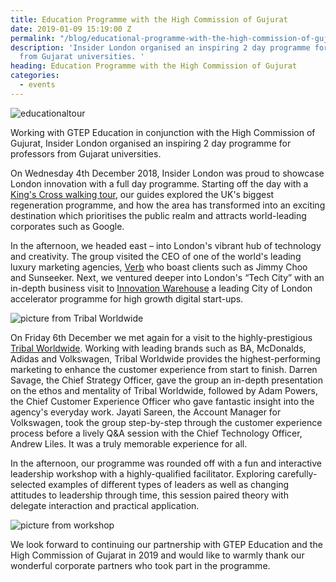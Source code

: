 ```yaml
---
title: Education Programme with the High Commission of Gujurat
date: 2019-01-09 15:19:00 Z
permalink: "/blog/educational-programme-with-the-high-commission-of-gujurat/"
description: 'Insider London organised an inspiring 2 day programme for professors
  from Gujarat universities. '
heading: Education Programme with the High Commission of Gujurat
categories:
  - events
---
```


![educationaltour](/uploads/kingscrossregeneration.jpg)

Working with GTEP Education in conjunction with the High Commission of Gujurat, Insider London organised an inspiring 2 day programme for professors from Gujarat universities.



On Wednesday 4th December 2018, Insider London was proud to showcase London innovation with a full day programme. Starting off the day with a [King's Cross walking tour](https://www.insiderlondon.com/london/educational-tours/kings-cross-regeneration/#kings-cross-innovation-and-regeneration), our guides explored the UK's biggest regeneration programme, and how the area has transformed into an exciting destination which prioritises the public realm and attracts world-leading corporates such as Google.





In the afternoon, we headed east – into London's vibrant hub of technology and creativity. The group visited the CEO of one of the world's leading luxury marketing agencies, [Verb](http://verbbrands.com) who boast clients such as Jimmy Choo and Sunseeker. Next, we ventured deeper into London's “Tech City” with an in-depth business visit to [Innovation Warehouse](http://www.innovationwarehouse.org/) a leading City of London accelerator programme for high growth digital start-ups.  


![picture from Tribal Worldwide](/uploads/tribalvisit.jpg)


On Friday 6th December we met again for a visit to the highly-prestigious [Tribal Worldwide](http://www.tribalworldwide.co.uk). Working with leading brands such as BA, McDonalds, Adidas and Volkswagen, Tribal Worldwide provides the highest-performing marketing to enhance the customer experience from start to finish. Darren Savage, the Chief Strategy Officer, gave the group an in-depth presentation on the ethos and mentality of Tribal Worldwide, followed by Adam Powers, the Chief Customer Experience Officer who gave fantastic insight into the agency's everyday work. Jayati Sareen, the Account Manager for Volkswagen, took the group step-by-step through the customer experience process before a lively Q&A session with the Chief Technology Officer, Andrew Liles. It was a truly memorable experience for all.











In the afternoon, our programme was rounded off with a fun and interactive leadership workshop with a highly-qualified facilitator. Exploring carefully-selected examples of different types of leaders as well as changing attitudes to leadership through time, this session paired theory with delegate interaction and practical application.



![picture from workshop](/uploads/workshoppic.jpg)









We look forward to continuing our partnership with GTEP Education and the High Commission of Gujarat in 2019 and would like to warmly thank our wonderful corporate partners who took part in the programme.  
